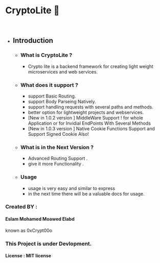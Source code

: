 # CryptoLite 🚀 

<br>

- ## Introduction
    - ### What is CryptoLite ?
        - Crypto lite is a backend framework for creating light weight microservices and web services.
    - ### What does it support ?
        - support Basic Routing.
        - support Body Parseing Natively. 
        - support handling requests with several paths and methods.
        - better option for lightweight projects and webservices. 
        - [New in 1.0.2 version ] MiddleWare Support ! for whole Application or for Invidial EndPoints With Several Methods
        - [New in 1.0.3 version ] Native Cookie Functions Support and Support Signed Cookie Also! 
    - ### What is in the Next Version ?
        - Advanced Routing Support .
        - give it more Functionality .

    - ### Usage  
        - usage is very easy  and similar to express
        - in the next time there will be a valuable docs for usage.

### Created BY :
 
#### Eslam Mohamed Moawed Elabd

known as 0xCrypt00o 

### This Project is under Devlopment.

#### License : MIT license
